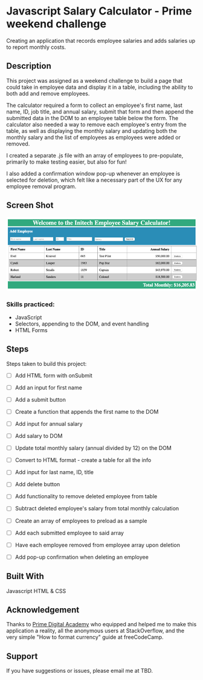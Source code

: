 # Javascript Salary Calculator - Prime weekend challenge

Creating an application that records employee salaries and adds salaries up to report monthly costs.


## Description

This project was assigned as a weekend challenge to build a page that could take in employee data and display it in a table, including the ability to both add and remove employees.

The calculator required a form to collect an employee's first name, last name, ID, job title, and annual salary, submit that form and then append the submitted data in the DOM to an employee table below the form. The calculator also needed a way to remove each employee's entry from the table, as well as displaying the monthly salary and updating both the monthly salary and the list of employees as employees were added or removed.

I created a separate .js file with an array of employees to pre-populate, primarily to make testing easier, but also for fun!

I also added a confirmation window pop-up whenever an employee is selected for deletion, which felt like a necessary part of the UX for any employee removal program.


## Screen Shot

![A screenshot of my put-together salary calculator](./salary-calc-final.png?raw=true "Salary Calculator Final Image")

### Skills practiced:
- JavaScript
- Selectors, appending to the DOM, and event handling
- HTML Forms

## Steps
Steps taken to build this project:

- [ ] Add HTML form with onSubmit
- [ ] Add an input for first name
- [ ] Add a submit button
- [ ] Create a function that appends the first name to the DOM
- [ ] Add input for annual salary
- [ ] Add salary to DOM
- [ ] Update total monthly salary (annual divided by 12) on the DOM
- [ ] Convert to HTML format - create a table for all the info
- [ ] Add input for last name, ID, title
- [ ] Add delete button
- [ ] Add functionality to remove deleted employee from table
- [ ] Subtract deleted employee's salary from total monthly calculation
- [ ] Create an array of employees to preload as a sample
- [ ] Add each submitted employee to said array
- [ ] Have each employee removed from employee array upon deletion
- [ ] Add pop-up confirmation when deleting an employee


## Built With

Javascript
HTML & CSS


## Acknowledgement
Thanks to [Prime Digital Academy](www.primeacademy.io) who equipped and helped me to make this application a reality, all the anonymous users at StackOverflow, and the very simple "How to format currency" guide at freeCodeCamp.

## Support
If you have suggestions or issues, please email me at TBD.